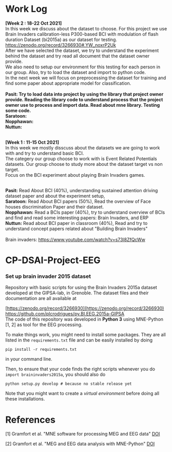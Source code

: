 # Work Log
<b> [Week 2 : 18-22 Oct 2021]</b> <br>
In this week we discuss about the dataset to choose. For this project we use Brain Invaders calibration-less P300-based BCI with modulation of flash duration Dataset (bi2015a) as our dataset for testing.<br> 
<a>https://zenodo.org/record/3266930#.YW_noxrP2Uk</a> <br>
After we have selected the dataset, we try to understand the experiment behind the dataset and try read all document that the dataset owner provide.<br>
We also need to setup our environment for this testing for each person in our group. Also, try to load the dataset and import to python code.<br>
In the next week we will focus on preprocessing the dataset for training and find some paper about appropriate model for classification.<br> <br>
<b>Pasit: Try to load data into project by using the library that project owner provide. Reading the library code to understand process that the project owner use to process and import data. Read about mne library. Testing some code.</b><br>
<b>Saratoon:</b><br>
<b>Nopphawan:</b><br>
<b>Nuttun:</b><br>
<br>

<b> [Week 1 : 11-15 Oct 2021] </b> <br> 
In this week we mostly disscuss about the datasets we are going to work with and try to understand basic BCI. <br> 
The categery our group choose to work with is Event Related Potentials datasets. Our group choose to study more about the dataset target vs non target. <br>
Focus on the BCI experiment about playing Brain Invaders games. <br> <br>

<b>Pasit:</b> Read About BCI (40%), understanding sustained attention driving dataset paper and about the experiment setup,<br> 
<b>Saratoon:</b> Read About BCI papers (50%), Read the overview of Face houses discrimination Paper and their dataset.<br> 
<b>Nopphawan:</b> Read a BCIs paper (40%), try to understand overview of BCIs and find and read some interesting papers: Brain Invaders, and ERP <br> 
<b>Nuttun:</b> Read about BCI paper in classroom (40%), Read and try to understand concept papers related about "Building Brain Invaders"<br> 
<br>
Brain invaders: https://www.youtube.com/watch?v=s73l8ZfQcWw <br>

# CP-DSAI-Project-EEG
<h3> Set up brain invader 2015 dataset </h3>
Repository with basic scripts for using the Brain Invaders 2015a dataset developed at the GIPSA-lab, in Grenoble. The dataset files and their documentation are all available at 

[https://zenodo.org/record/3266930](https://zenodo.org/record/3266930)<br>
https://github.com/plcrodrigues/py.BI.EEG.2015a-GIPSA<br>
The code of this repository was developed in **Python 3** using MNE-Python [1, 2] as tool for the EEG processing.

To make things work, you might need to install some packages. They are all listed in the `requirements.txt` file and can be easily installed by doing

```
pip install -r requirements.txt
```

in your command line. 

Then, to ensure that your code finds the right scripts whenever you do `import braininvaders2015a`, you should also do

```
python setup.py develop # because no stable release yet
```

Note that you might want to create a *virtual environment* before doing all these installations.

# References

[1] Gramfort et al. "MNE software for processing MEG and EEG data" [DOI](https://doi.org/10.1016/j.neuroimage.2013.10.027)

[2] Gramfort et al. "MEG and EEG data analysis with MNE-Python" [DOI](https://doi.org/10.3389/fnins.2013.00267)
